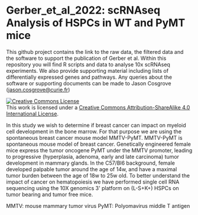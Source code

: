 # Gerber_et_al_2022: scRNAseq Analysis of HSPCs in WT and PyMT mice


This github project contains the link to the raw data, the filtered data and the software to support the publication of Gerber et al. Within this repository you will find R scripts and data to analyse 10x scRNAseq experiments. We also provide supporting material including lists of differentially expressed genes and pathways. Any queries about the software or supporting documents can be made to Jason Cosgrove (jason.cosgrove@curie.fr)

<a rel="license" href="http://creativecommons.org/licenses/by-sa/4.0/"><img alt="Creative Commons License" style="border-width:0" src="https://i.creativecommons.org/l/by-sa/4.0/88x31.png" /></a><br />This work is licensed under a <a rel="license" href="http://creativecommons.org/licenses/by-sa/4.0/">Creative Commons Attribution-ShareAlike 4.0 International License</a>.


In this study we wish to determine if breast cancer can impact on myeloid cell development in the bone marrow. For that purpose we are using the spontaneous breast cancer mouse model MMTV-PyMT. MMTV-PyMT is spontaneous mouse model of breast cancer. Genetically engineered female mice express the tumor oncogene PyMT under the MMTV promoter, leading to progressive (hyperplasia, adenoma, early and late carcinoma) tumor development in mammary glands. In the C57/Bl6 background, female developed palpable tumor around the age of 14w, and have a maximal tumor burden between the age of 18w to 25w old. To better understand the impact of cancer on hematopoiesis we have performed single cell RNA sequencing using the 10X genomics 3' platform on (L-S+K+) HSPCs on tumor bearing and tumor free mice.


  
 MMTV: mouse mammary tumor virus
 PyMT: Polyomavirus middle T antigen
